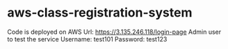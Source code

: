 # aws-class-registration-system
Code is deployed on AWS
Url: https://3.135.246.118/login-page
Admin user to test the service
  Username: test101
  Password: test123
